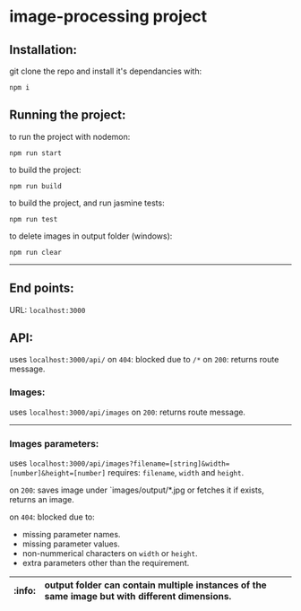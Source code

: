 ﻿# image-processing project

## Installation:
git clone the repo and install it's dependancies with: 

`npm i`

## Running the project:
to run the project with nodemon:

 `npm run start`

to build the project:

`npm run build`

to build the project, and run jasmine tests:

`npm run test`

to delete images in output folder (windows):

`npm run clear`
___
## End points:

URL: `localhost:3000`

## API:
uses `localhost:3000/api/`
on `404`: blocked due to `/*`
on `200`: returns route message.

### Images:
uses `localhost:3000/api/images`
on `200`: returns route message.
___
### Images parameters:
uses `localhost:3000/api/images?filename=[string]&width=[number]&height=[number]`
requires: `filename`, `width` and `height`.

on `200`: saves image under `images/output/*.jpg or fetches it if exists, returns an image.

on `404`: blocked due to:
- missing parameter names.
- missing parameter values.
- non-nummerical characters on `width` or `height`.
- extra parameters other than the requirement.

| :info:        | output folder can contain multiple instances of the same image but with different dimensions.     |
|---------------|:------------------------|
